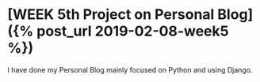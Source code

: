 # [WEEK 5th Project on Personal Blog]({% post_url 2019-02-08-week5 %})

I have done my Personal Blog mainly focused on Python and using Django.





